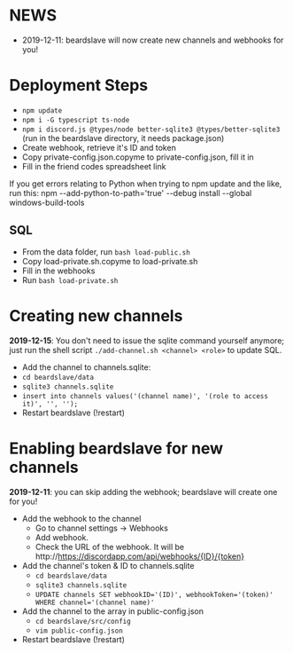 # NEWS

-   2019-12-11: beardslave will now create new channels and webhooks for you!

# Deployment Steps

-   `npm update`
-   `npm i -G typescript ts-node`
-   `npm i discord.js @types/node better-sqlite3 @types/better-sqlite3`  (run in the beardslave directory, it needs package.json)
-   Create webhook, retrieve it's ID and token
-   Copy private-config.json.copyme to private-config.json, fill it in
-   Fill in the friend codes spreadsheet link

If you get errors relating to Python when trying to npm update and the like, run this:
npm --add-python-to-path='true' --debug install --global windows-build-tools


## SQL

-   From the data folder, run `bash load-public.sh`
-   Copy load-private.sh.copyme to load-private.sh
-   Fill in the webhooks
-   Run `bash load-private.sh`

# Creating new channels

**2019-12-15**: You don't need to issue the sqlite command yourself anymore; just run the shell script `./add-channel.sh <channel> <role>` to update SQL.

-   Add the channel to channels.sqlite:
-   `cd beardslave/data`
-   `sqlite3 channels.sqlite`
-   `insert into channels values('(channel name)', '(role to access it)', '', '');`
-   Restart beardslave (!restart)

# Enabling beardslave for new channels

**2019-12-11**: you can skip adding the webhook; beardslave will create one for you!

-   Add the webhook to the channel
    -   Go to channel settings -> Webhooks
    -   Add webhook.
    -   Check the URL of the webhook. It will be http://https://discordapp.com/api/webhooks/{ID}/{token}
-   Add the channel's token & ID to channels.sqlite
    -   `cd beardslave/data`
    -   `sqlite3 channels.sqlite`
    -   `UPDATE channels SET webhookID='(ID)', webhookToken='(token)' WHERE channel='(channel name)'`
-   Add the channel to the array in public-config.json
    -   `cd beardslave/src/config`
    -   `vim public-config.json`
-   Restart beardslave (!restart)
